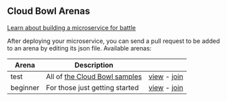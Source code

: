 Cloud Bowl Arenas
-----------------

[Learn about building a microservice for battle](https://codelabs.developers.google.com/codelabs/battle-peach/index.html)

After deploying your microservice, you can send a pull request to be added to an arena by editing its json file.  Available arenas:

| Arena | Description | |
|-------|-------------|-|
| test  | All of [the Cloud Bowl samples](https://github.com/GoogleCloudPlatform/cloudbowl-microservice-game/tree/master/samples) | [view](http://cloudbowl.gcplab.me/test) - [join](edit/master/test.json) |
| beginner | For those just getting started | [view](http://cloudbowl.gcplab.me/beginner) - [join](edit/master/beginner.json) |
